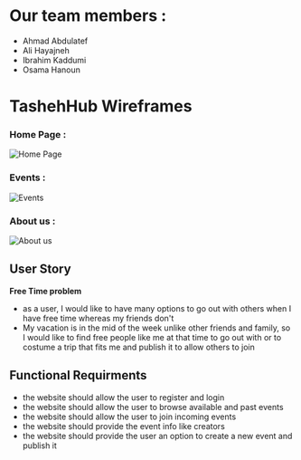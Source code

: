 # Our team members :
- Ahmad Abdulatef
- Ali Hayajneh
- Ibrahim Kaddumi
- Osama Hanoun

# TashehHub Wireframes 
### Home Page  :
 ![Home Page ](https://github.com/AhmadKheder/Test/blob/master/Tasheeh%20wireframes/Home%20Page.png)
 ### Events  :
 ![Events ](https://github.com/AhmadKheder/Test/blob/master/Tasheeh%20wireframes/Events.png)
  ### About us  :
 ![About us ](https://github.com/AhmadKheder/Test/blob/master/Tasheeh%20wireframes/About%20us.png)
 
 
## User Story
**Free Time problem**
+ as a user, I would like to have many options to go out with others when I have free time whereas my friends don't 
+ My vacation is in the mid of the week unlike other friends and family, so I would like to find free people like me at that time to go out with or to costume a trip that fits me and publish it to allow others to join 
## Functional Requirments
+ the website should allow the user to register and login 
+ the website should allow the user to browse available and past events 
+ the website should allow the user to join incoming events 
+ the website should provide the event info like creators 
+ the website should provide the user an option to create a new event and publish it
